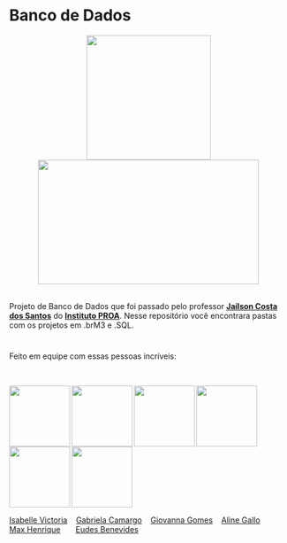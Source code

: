# Banco de Dados

<div align="center">
<img height="225em" src="https://data.whicdn.com/images/319516064/original.gif"><img width="400em" height="225em" src="https://gifimage.net/wp-content/uploads/2017/09/anime-computer-gif-4.gif">
</div>
 
<br>

Projeto de Banco de Dados que foi passado pelo professor <a href="https://github.com/professorobama"><b>Jaílson Costa dos Santos</b></a> do <a href="https://www.proa.org.br/" target="_blank"><b>Instituto PROA</b></a>. Nesse repositório você encontrara pastas com os projetos em .brM3 e .SQL.
#
 
###

Feito em equipe com essas pessoas incríveis:

<br>


 <a href="https://github.com/isabvictoriaps" target="_blank"><img align="left" src="https://avatars.githubusercontent.com/u/93364960?v=4" height="110" target="_blank"></a>
 <a href="https://github.com/GabiCmg" target="_blank"><img align="left" src="https://avatars.githubusercontent.com/u/101142324?v=4" height="110" target="_blank"></a>
 <a href="https://github.com/annavoigg" target="_blank"><img align="left" src="https://avatars.githubusercontent.com/u/101263529?v=4" height="110" target="_blank"></a>
  <a href="https://github.com/Aline1002" target="_blank"><img align="left" src="https://avatars.githubusercontent.com/u/79874630?v=4" height="110" target="_blank"></a>
 <a href="https://github.com/MaxHenriique" target="_blank"><img align="left" src="https://avatars.githubusercontent.com/u/101279529?v=4" height="110"></a>
 <a href="https://github.com/MecStitch" target="_blank"><img src="https://avatars.githubusercontent.com/u/101286899?v=4" height="110"></a>
 
 
<a href="https://github.com/isabvictoriaps">Isabelle Victoria</a> &nbsp;&nbsp; <a href="https://github.com/GabiCmg">Gabriela Camargo</a> &nbsp;&nbsp; <a href="https://github.com/annavoigg">Giovanna Gomes</a> &nbsp;&nbsp; <a href="https://github.com/Aline1002">Aline Gallo</a> &nbsp;&nbsp;&nbsp;&nbsp;&nbsp;&nbsp; <a href="https://github.com/MaxHenriique">Max Henrique</a> &nbsp;&nbsp;&nbsp;&nbsp;&nbsp; <a href="https://github.com/MecStitch">Eudes Benevides</a>
